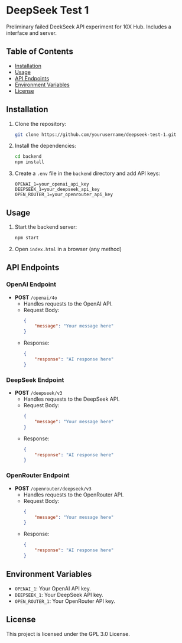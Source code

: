 # DeepSeek Test 1

Preliminary failed DeekSeek API experiment for 10X Hub. Includes a interface and server.

## Table of Contents

- [Installation](#installation)
- [Usage](#usage)
- [API Endpoints](#api-endpoints)
- [Environment Variables](#environment-variables)
- [License](#license)

## Installation

1. Clone the repository:
    ```sh
    git clone https://github.com/yourusername/deepseek-test-1.git
    ```

2. Install the dependencies:
    ```sh
    cd backend
    npm install
    ```

3. Create a `.env` file in the `backend` directory and add API keys:
    ```env
    OPENAI_1=your_openai_api_key
    DEEPSEEK_1=your_deepseek_api_key
    OPEN_ROUTER_1=your_openrouter_api_key
    ```

## Usage

1. Start the backend server:
    ```sh
    npm start
    ```

2. Open `index.html` in a browser (any method)

## API Endpoints

### OpenAI Endpoint

- **POST** `/openai/4o`
    - Handles requests to the OpenAI API.
    - Request Body:
        ```json
        {
            "message": "Your message here"
        }
        ```
    - Response:
        ```json
        {
            "response": "AI response here"
        }
        ```

### DeepSeek Endpoint

- **POST** `/deepseek/v3`
    - Handles requests to the DeepSeek API.
    - Request Body:
        ```json
        {
            "message": "Your message here"
        }
        ```
    - Response:
        ```json
        {
            "response": "AI response here"
        }
        ```

### OpenRouter Endpoint

- **POST** `/openrouter/deepseek/v3`
    - Handles requests to the OpenRouter API.
    - Request Body:
        ```json
        {
            "message": "Your message here"
        }
        ```
    - Response:
        ```json
        {
            "response": "AI response here"
        }
        ```

## Environment Variables

- `OPENAI_1`: Your OpenAI API key.
- `DEEPSEEK_1`: Your DeepSeek API key.
- `OPEN_ROUTER_1`: Your OpenRouter API key.

## License

This project is licensed under the GPL 3.0 License.